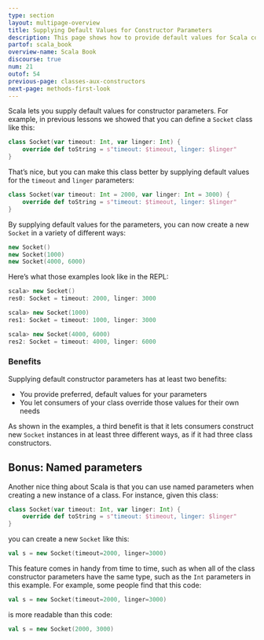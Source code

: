 ```yaml
---
type: section
layout: multipage-overview
title: Supplying Default Values for Constructor Parameters
description: This page shows how to provide default values for Scala constructor parameters, with several examples.
partof: scala_book
overview-name: Scala Book
discourse: true
num: 21
outof: 54
previous-page: classes-aux-constructors
next-page: methods-first-look
---
```


Scala lets you supply default values for constructor parameters. For example, in previous lessons we showed that you can define a `Socket` class like this:

```scala
class Socket(var timeout: Int, var linger: Int) {
    override def toString = s"timeout: $timeout, linger: $linger"
}
```

That’s nice, but you can make this class better by supplying default values for the `timeout` and `linger` parameters:

```scala
class Socket(var timeout: Int = 2000, var linger: Int = 3000) {
    override def toString = s"timeout: $timeout, linger: $linger"
}
```

By supplying default values for the parameters, you can now create a new `Socket` in a variety of different ways:

```scala
new Socket()
new Socket(1000)
new Socket(4000, 6000)
```

Here’s what those examples look like in the REPL:

```scala
scala> new Socket()
res0: Socket = timeout: 2000, linger: 3000

scala> new Socket(1000)
res1: Socket = timeout: 1000, linger: 3000

scala> new Socket(4000, 6000)
res2: Socket = timeout: 4000, linger: 6000
```


### Benefits

Supplying default constructor parameters has at least two benefits:

- You provide preferred, default values for your parameters
- You let consumers of your class override those values for their own needs

As shown in the examples, a third benefit is that it lets consumers construct new `Socket` instances in at least three different ways, as if it had three class constructors.



## Bonus: Named parameters

Another nice thing about Scala is that you can use named parameters when creating a new instance of a class. For instance, given this class:

```scala
class Socket(var timeout: Int, var linger: Int) {
    override def toString = s"timeout: $timeout, linger: $linger"
}
```

you can create a new `Socket` like this:

```scala
val s = new Socket(timeout=2000, linger=3000)
```

This feature comes in handy from time to time, such as when all of the class constructor parameters have the same type, such as the `Int` parameters in this example. For example, some people find that this code:

```scala
val s = new Socket(timeout=2000, linger=3000)
```

is more readable than this code:

```scala
val s = new Socket(2000, 3000)
```









